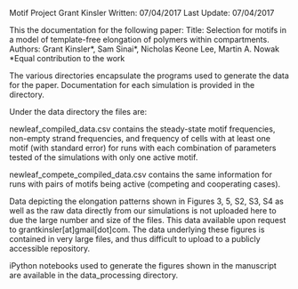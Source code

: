 Motif Project
Grant Kinsler
Written: 07/04/2017
Last Update: 07/04/2017

This the documentation for the following paper:
Title: Selection for motifs in a model of template-free elongation of polymers within compartments.
Authors: Grant Kinsler*, Sam Sinai*, Nicholas Keone Lee, Martin A. Nowak
*Equal contribution to the work

The various directories encapsulate the programs used to generate the data for the paper. Documentation for each simulation is provided in the directory.

Under the data directory the files are:

newleaf_compiled_data.csv contains the steady-state motif frequencies, non-empty strand frequencies, and frequency of cells with at least one motif (with standard error) for runs with each combination of parameters tested of the simulations with only one active motif.

newleaf_compete_compiled_data.csv contains the same information for runs with pairs of motifs being active (competing and cooperating cases).

Data depicting the elongation patterns shown in Figures 3, 5, S2, S3, S4 as well as the raw data directly from our simulations is not uploaded here to due the large number and size of the files. This data available upon request to grantkinsler[at]gmail[dot]com. The data underlying these figures is contained in very large files, and thus difficult to upload to a publicly accessible repository. 

iPython notebooks used to generate the figures shown in the manuscript are available in the data_processing directory.
